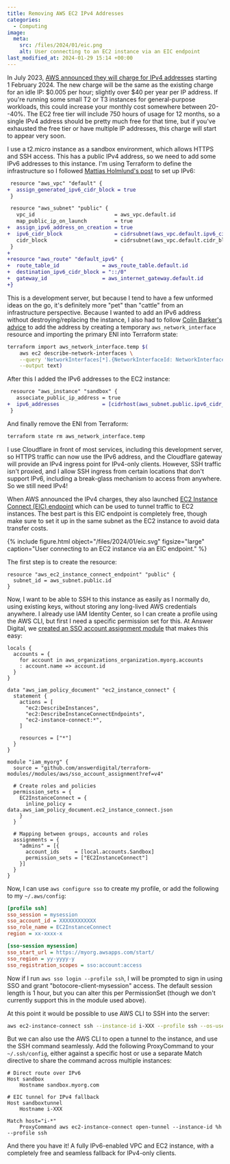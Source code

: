 ```yaml
---
title: Removing AWS EC2 IPv4 Addresses
categories:
  - Computing
image:
  meta:
    src: /files/2024/01/eic.png
    alt: User connecting to an EC2 instance via an EIC endpoint
last_modified_at: 2024-01-29 15:14 +00:00
---
```


In July 2023, [AWS announced they will charge for IPv4 addresses][1] starting 1&nbsp;February 2024. The new charge will be the same as the existing charge for an idle IP: $0.005 per hour; slightly over $40 per year per IP address. If you're running some small T2 or T3 instances for general-purpose workloads, this could increase your monthly cost somewhere between 20--40%. The EC2 free tier will include 750 hours of usage for 12 months, so a single IPv4 address should be pretty much free for that time, but if you've exhausted the free tier or have multiple IP addresses, this charge will start to appear very soon.

I use a t2.micro instance as a sandbox environment, which allows HTTPS and SSH access. This has a public IPv4 address, so we need to add some IPv6 addresses to this instance. I'm using Terraform to define the infrastructure so I followed [Mattias Holmlund's post][2] to set up IPv6:

```diff
 resource "aws_vpc" "default" {
+  assign_generated_ipv6_cidr_block = true
 }

 resource "aws_subnet" "public" {
   vpc_id                          = aws_vpc.default.id
   map_public_ip_on_launch         = true
+  assign_ipv6_address_on_creation = true
+  ipv6_cidr_block                 = cidrsubnet(aws_vpc.default.ipv6_cidr_block, 8, 0)
   cidr_block                      = cidrsubnet(aws_vpc.default.cidr_block, 4, 0)
 }
+
+resource "aws_route" "default_ipv6" {
+  route_table_id              = aws_route_table.default.id
+  destination_ipv6_cidr_block = "::/0"
+  gateway_id                  = aws_internet_gateway.default.id
+}
```

This is a development server, but because I tend to have a few unformed ideas on the go, it's definitely more "pet" than "cattle" from an infrastructure perspective. Because I wanted to add an IPv6 address without destroying/replacing the instance, I also had to follow [Colin Barker's advice][3] to add the address by creating a temporary `aws_network_interface` resource and importing the primary ENI into Terraform state:

```bash
terraform import aws_network_interface.temp $(
    aws ec2 describe-network-interfaces \
    --query 'NetworkInterfaces[*].{NetworkInterfaceId: NetworkInterfaceId}' \
    --output text)
```

After this I added the IPv6 addresses to the EC2 instance:

```diff
 resource "aws_instance" "sandbox" {
   associate_public_ip_address = true
+  ipv6_addresses              = [cidrhost(aws_subnet.public.ipv6_cidr_block, 16)]
 }
```

And finally remove the ENI from Terraform:

```bash
terraform state rm aws_network_interface.temp
```

I use Cloudflare in front of most services, including this development server, so HTTPS traffic can now use the IPv6 address, and the Cloudflare gateway will provide an IPv4 ingress point for IPv4-only clients. However, SSH traffic isn't proxied, and I allow SSH ingress from certain locations that don't support IPv6, including a break-glass mechanism to access from anywhere. So we still need IPv4!

When AWS announced the IPv4 charges, they also launched [EC2 Instance Connect (EIC) endpoint][4] which can be used to tunnel traffic to EC2 instances. The best part is this EIC endpoint is completely free, though make sure to set it up in the same subnet as the EC2 instance to avoid data transfer costs.

{% include figure.html object="/files/2024/01/eic.svg" figsize="large" caption="User connecting to an EC2 instance via an EIC endpoint." %}

The first step is to create the resource:

```hcl
resource "aws_ec2_instance_connect_endpoint" "public" {
  subnet_id = aws_subnet.public.id
}
```


Now, I want to be able to SSH to this instance as easily as I normally do, using existing keys, without storing any long-lived AWS credentials anywhere. I already use IAM Identity Center, so I can create a profile using the AWS CLI, but first I need a specific permission set for this. At Answer Digital, we [created an SSO account assignment module][5] that makes this easy:

```hcl
locals {
  accounts = {
    for account in aws_organizations_organization.myorg.accounts
    : account.name => account.id
  }
}

data "aws_iam_policy_document" "ec2_instance_connect" {
  statement {
    actions = [
      "ec2:DescribeInstances",
      "ec2:DescribeInstanceConnectEndpoints",
      "ec2-instance-connect:*",
    ]

    resources = ["*"]
  }
}

module "iam_myorg" {
  source = "github.com/answerdigital/terraform-modules//modules/aws/sso_account_assignment?ref=v4"

  # Create roles and policies
  permission_sets = {
    EC2InstanceConnect = {
      inline_policy = data.aws_iam_policy_document.ec2_instance_connect.json
    }
  }

  # Mapping between groups, accounts and roles
  assignments = {
    "admins" = [{
      account_ids     = [local.accounts.Sandbox]
      permission_sets = ["EC2InstanceConnect"]
    }]
  }
}
```

Now, I can use `aws configure sso` to create my profile, or add the following to my `~/.aws/config`:

```ini
[profile ssh]
sso_session = mysession
sso_account_id = XXXXXXXXXXXX
sso_role_name = EC2InstanceConnect
region = xx-xxxx-x

[sso-session mysession]
sso_start_url = https://myorg.awsapps.com/start/
sso_region = yy-yyyy-y
sso_registration_scopes = sso:account:access
```

Now if I run `aws sso login --profile ssh`, I will be prompted to sign in using SSO and grant "botocore-client-mysession" access. The default session length is 1 hour, but you can alter this per PermissionSet (though we don't currently support this in the module used above).

At this point it would be possible to use AWS CLI to SSH into the server:

```bash
aws ec2-instance-connect ssh --instance-id i-XXX --profile ssh --os-user myuser
```

But we can also use the AWS CLI to open a tunnel to the instance, and use the SSH command seamlessly. Add the following ProxyCommand to your `~/.ssh/config`, either against a specific host or use a separate Match directive to share the command across multiple instances:

```ssh
# Direct route over IPv6
Host sandbox
    Hostname sandbox.myorg.com

# EIC tunnel for IPv4 fallback
Host sandboxtunnel
    Hostname i-XXX

Match host="i-*"
    ProxyCommand aws ec2-instance-connect open-tunnel --instance-id %h --profile ssh
```

And there you have it! A fully IPv6-enabled VPC and EC2 instance, with a completely free and seamless fallback for IPv4-only clients.

[1]: https://aws.amazon.com/blogs/aws/new-aws-public-ipv4-address-charge-public-ip-insights/
[2]: https://mattias.holmlund.se/2017/09/setting-up-ipv6-on-aws-with-terraform/
[3]: https://colinbarker.me.uk/blog/2023-03-04-enabling-ipv6-on-aws-using-terraform-ec2-part-2/
[4]: https://aws.amazon.com/blogs/compute/secure-connectivity-from-public-to-private-introducing-ec2-instance-connect-endpoint-june-13-2023/
[5]: https://github.com/answerdigital/terraform-modules/tree/main/modules/aws/sso_account_assignment
